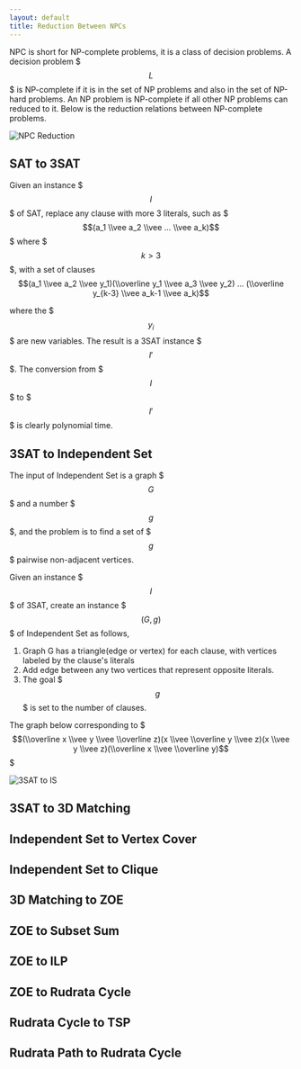```yaml
---
layout: default
title: Reduction Between NPCs
---
```


NPC is short for NP-complete problems, it is a class of decision problems. A decision problem $$$L$$$ is NP-complete if it is in the set of NP problems and also in the set of NP-hard problems. An NP problem is NP-complete if all other NP problems can reduced to it. Below is the reduction relations between NP-complete problems.

![NPC Reduction](http://s10.postimg.org/bkiw0s7t3/npc.png)



## SAT to 3SAT
Given an instance $$$I$$$ of SAT, replace any clause with more 3 literals, such as $$$(a_1 \\vee a_2 \\vee … \\vee a_k)$$$ where $$$k > 3$$$, with a set of clauses
$$(a_1 \\vee a_2 \\vee y_1)(\\overline y_1 \\vee a_3 \\vee y_2) … (\\overline y_{k-3} \\vee a_k-1 \\vee a_k)$$

where the $$$y_i$$$ are new variables. The result is a 3SAT instance $$$I'$$$. The conversion from $$$I$$$ to $$$I'$$$ is clearly polynomial time.


## 3SAT to Independent Set
The input of Independent Set is a graph $$$G$$$ and a number $$$g$$$, and the problem is to find a set of $$$g$$$ pairwise non-adjacent vertices.

Given an instance $$$I$$$ of 3SAT, create an instance $$$(G, g)$$$ of Independent Set as follows,
1. Graph G has a triangle(edge or vertex) for each clause, with vertices labeled by the clause's literals
2. Add edge between any two vertices that represent opposite literals.
3. The goal $$$g$$$  is set to the number of clauses.

The graph below corresponding to $$$(\\overline x \\vee y \\vee \\overline z)(x \\vee \\overline y \\vee z)(x \\vee y \\vee z)(\\overline x \\vee \\overline y)$$$

![3SAT to IS](http://s22.postimg.org/ncwdzj8vz/3sat2is.png)


## 3SAT to 3D Matching

## Independent Set to Vertex Cover

## Independent Set to Clique

## 3D Matching to ZOE

## ZOE to Subset Sum

## ZOE to ILP

## ZOE to Rudrata Cycle

## Rudrata Cycle to TSP

## Rudrata Path to Rudrata Cycle